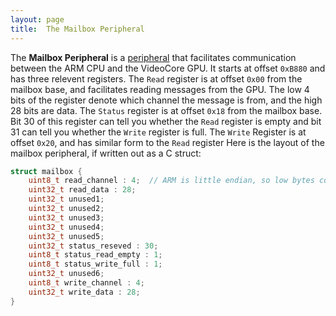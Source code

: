 ```yaml
---
layout: page
title:  The Mailbox Peripheral
---
```


The **Mailbox Peripheral** is a [peripheral](/extra/peripheral.html) that facilitates communication between the ARM CPU and the VideoCore GPU.  It starts at offset
`0xB880` and has three relevent registers.  The `Read` register is at offset `0x00` from the mailbox base, and facilitates reading messages from the GPU.  The low 4 bits
of the register denote which channel the message is from, and the high 28 bits are data.  The `Status` register is at offset `0x18` from the mailbox base.  Bit 30 of this
register can tell you whether the `Read` register is empty and bit 31 can tell you whether the `Write` register is full.  The `Write` Register is at offset `0x20`, and has
similar form to the `Read` register
Here is the layout of the mailbox peripheral, if written out as a C struct:
``` c
struct mailbox {
    uint8_t read_channel : 4;  // ARM is little endian, so low bytes come first
    uint32_t read_data : 28;
    uint32_t unused1;
    uint32_t unused2;
    uint32_t unused3;
    uint32_t unused4;
    uint32_t unused5;
    uint32_t status_reseved : 30;
    uint8_t status_read_empty : 1;
    uint8_t status_write_full : 1;
    uint32_t unused6;
    uint8_t write_channel : 4;
    uint32_t write_data : 28;
}

```
